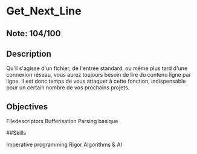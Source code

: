 # Get_Next_Line

## Note: 104/100

## Description

Qu'il s'agisse d'un fichier, de l'entrée standard, ou même plus tard d'une connexion réseau, vous aurez toujours besoin de lire du contenu ligne par ligne. Il est donc temps de vous attaquer à cette fonction, indispensable pour un certain nombre de vos prochains projets.

## Objectives

Filedescriptors 
Bufferisation 
Parsing basique 

##Skills

Imperative programming 
Rigor 
Algorithms & AI 
